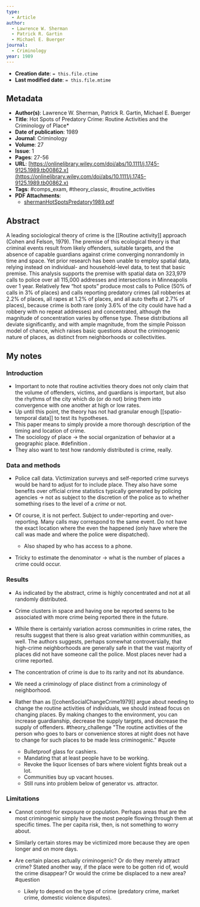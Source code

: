 ```yaml
---
type:
  - Article
author:
  - Lawrence W. Sherman
  - Patrick R. Gartin
  - Michael E. Buerger
journal:
  - Criminology
year: 1989
---
```


* **Creation date**: `= this.file.ctime`
* **Last modified date**: `= this.file.mtime`

## Metadata

* **Author(s)**: Lawrence W. Sherman, Patrick R. Gartin, Michael E. Buerger
* **Title**: Hot Spots of Predatory Crime: Routine Activities and the Criminology of Place*
* **Date of publication**: 1989
* **Journal**: Criminology
* **Volume**: 27
* **Issue**: 1
* **Pages**: 27-56
* **URL**: [https://onlinelibrary.wiley.com/doi/abs/10.1111/j.1745-9125.1989.tb00862.x](https://onlinelibrary.wiley.com/doi/abs/10.1111/j.1745-9125.1989.tb00862.x)
* **Tags**: #comps_exam, #theory_classic, #routine_activities
* **PDF Attachments**:
  * [shermanHotSpotsPredatory1989.pdf](zotero://open-pdf/library/items/BRT5MTRQ)

## Abstract

A leading sociological theory of crime is the [[Routine activity]] approach (Cohen and Felson, 1979). The premise of this ecological theory is that criminal events result from likely offenders, suitable targets, and the absence of capable guardians against crime converging nonrandomly in time and space. Yet prior research has been unable to employ spatial data, relying instead on individual- and household-level data, to test that basic premise. This analysis supports the premise with spatial data on 323,979 calls to police over all 115,000 addresses and intersections in Minneapolis over 1 year. Relatively few “hot spots” produce most calls to Police (50% of calls in 3% of places) and calls reporting predatory crimes (all robberies at 2.2% of places, all rapes at 1.2% of places, and all auto thefts at 2.7% of places), because crime is both rare (only 3.6% of the city could have had a robbery with no repeat addresses) and concentrated, although the magnitude of concentration varies by offense type. These distributions all deviate significantly, and with ample magnitude, from the simple Poisson model of chance, which raises basic questions about the criminogenic nature of places, as distinct from neighborhoods or collectivities.

## My notes

### Introduction

* Important to note that routine activities theory does not only claim that the volume of offenders, victims, and guardians is important, but also the rhythms of the city which do (or do not) bring them into convergence with one another at high or low rates.
* Up until this point, the theory has not had granular enough [[spatio-temporal data]] to test its hypotheses.
* This paper means to simply provide a more thorough description of the timing and location of crime.
* The sociology of place -> the social organization of behavior at a geographic place. #definition .
* They also want to test how randomly distributed is crime, really.

### Data and methods

* Police call data. Victimization surveys and self-reported crime surveys would be hard to adjust for to include place. They also have some benefits over official crime statistics typically generated by policing agencies -> not as subject to the discretion of the police as to whether something rises to the level of a *crime* or not.
  
* Of course, it is not perfect. Subject to under-reporting and over-reporting. Many calls may correspond to the same event. Do not have the exact location where the even the happened (only have where the call was made and where the police were dispatched).
	* Also shaped by who has access to a phone.
	  
* Tricky to estimate the denominator -> what is the number of places a crime could occur.

### Results

* As indicated by the abstract, crime is highly concentrated and not at all randomly distributed.
  
* Crime clusters in space and having one be reported seems to be associated with more crime being reported there in the future.
  
* While there is certainly variation across communities in crime rates, the results suggest that there is also great variation within communities, as well. The authors suggests, perhaps somewhat controversially, that high-crime neighborhoods are generally safe in that the vast majority of places did not have someone call the police. Most places never had a crime reported.
  
* The concentration of crime is due to its rarity and not its abundance.
  
* We need a criminology of place distinct from a criminology of neighborhood.
  
* Rather than as [[cohenSocialChangeCrime1979]] argue about needing to change the routine activities of individuals, we should instead focus on changing places. By making changes to the environment, you can increase guardianship, decrease the supply targets, and decrease the supply of offenders. #theory_challenge "The routine activities of the person who goes to bars or convenience stores at night does not have to change for such places to be made less criminogenic." #quote 
	* Bulletproof glass for cashiers.
	* Mandating that at least people have to be working.
	* Revoke the liquor licenses of bars where violent fights break out a lot.
	* Communities buy up vacant houses.
	* Still runs into problem below of generator vs. attractor.

### Limitations

* Cannot control for exposure or population. Perhaps areas that are the most criminogenic simply have the most people flowing through them at specific times. The per capita risk, then, is not something to worry about.
  
* Similarly certain stores may be victimized more because they are open longer and on more days.
  
* Are certain places actually criminogenic? Or do they merely attract crime? Stated another way, if the place were to be gotten rid of, would the crime disappear? Or would the crime be displaced to a new area? #question 
	* Likely to depend on the type of crime (predatory crime, market crime, domestic violence disputes).
	